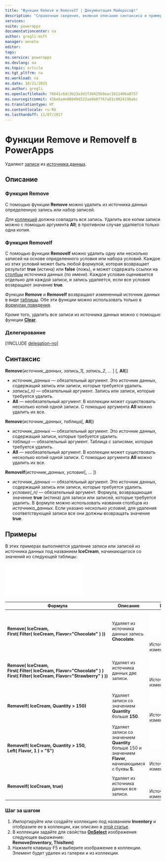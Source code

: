 ```yaml
---
title: "Функции Remove и RemoveIf | Документация Майкрософт"
description: "Справочные сведения, включая описание синтаксиса и примеры, относительно функций Remove и RemoveIf в PowerApps"
services: 
suite: powerapps
documentationcenter: na
author: gregli-msft
manager: anneta
editor: 
tags: 
ms.service: powerapps
ms.devlang: na
ms.topic: article
ms.tgt_pltfrm: na
ms.workload: na
ms.date: 10/21/2015
ms.author: gregli
ms.openlocfilehash: 76b41c6dc3b23a3d1f30425b9eac1011406a8757
ms.sourcegitcommit: 43be6a4e08849d522aabb6f767a81c092419babc
ms.translationtype: HT
ms.contentlocale: ru-RU
ms.lasthandoff: 11/07/2017
---
```

# <a name="remove-and-removeif-functions-in-powerapps"></a>Функции Remove и RemoveIf в PowerApps
Удаляют [записи](../working-with-tables.md#records) из [источника данных](../working-with-data-sources.md).

## <a name="description"></a>Описание
### <a name="remove-function"></a>Функция Remove
С помощью функции **Remove** можно удалить из источника данных определенную запись или набор записей.  

Для [коллекций](../working-with-data-sources.md#collections) должна совпадать вся запись. Удалить все копии записи можно с помощью аргумента **All**; в противном случае удаляется только одна копия.

### <a name="removeif-function"></a>Функция RemoveIf
С помощью функции **RemoveIf** можно удалить одну или несколько записей на основе определенного условия или набора условий. Каждое из этих условий может быть любой формулой, которая возвращает результат **true** (истина) или **false** (ложь), и может содержать ссылки на [столбцы](../working-with-tables.md#columns) источника данных (по имени). Каждое условие оценивается отдельно для каждой записи, и запись удаляется, если все условия возвращают значение **true**.

Функции **Remove** и **RemoveIf** возвращают измененный источник данных в виде [таблицы](../working-with-tables.md). Обе эти функции можно использовать только в [формулах поведения](../working-with-formulas-in-depth.md#behavior-formulas).

Кроме того, удалить все записи из источника данных можно с помощью функции **[Clear](function-clear-collect-clearcollect.md)**.

### <a name="delegation"></a>Делегирование
[!INCLUDE [delegation-no](../../includes/delegation-no.md)]

## <a name="syntax"></a>Синтаксис
**Remove**(*источник_данных*, *запись_1*[, *запись_2*, ... ] [, **All**])

* *источник_данных* — обязательный аргумент. Это источник данных, содержащий запись или записи, которые требуется удалить.
* *запись(_n)* — обязательный аргумент. Запись или записи, которые требуется удалить.
* **All** — необязательный аргумент. В коллекции может существовать несколько копий одной записи.  С помощью аргумента **All** можно удалить их все.

**Remove**(*источник_данных*, *таблица*[, **All**])

* *источник_данных* — обязательный аргумент. Это источник данных, содержащий записи, которые требуется удалить.
* *таблица* — обязательный аргумент. Таблица с записями, которые требуется удалить.
* **All** — необязательный аргумент. В коллекции может существовать несколько копий одной записи.  С помощью аргумента **All** можно удалить их все.

**RemoveIf**(*источник_данных*, *условие*[, ... ])

* *источник_данных* — обязательный аргумент. Это источник данных, содержащий запись или записи, которые требуется удалить.
* *условие(_n)* — обязательный аргумент. Формула, возвращающая значение **true** (истина) для записи или записей, которые требуется удалить.  В формуле можно использовать названия столбцов из *источника_данных*.  Если указано несколько *условий*, для удаления соответствующей записи все они должны возвращать значение **true**.

## <a name="examples"></a>Примеры
В этих примерах выполняется удаление записи или записей из источника данных под названием **IceCream**, начинающегося со значений из следующей таблицы:

![](media/function-remove-removeif/icecream.png)

| Формула | Описание | Возвращаемый результат |
| --- | --- | --- |
| **Remove(&nbsp;IceCream,<br>First(&nbsp;Filter(&nbsp;IceCream,&nbsp;Flavor="Chocolate"&nbsp;)&nbsp;))** |Удаляет из источника данных запись **Chocolate**. |<style> img { max-width: none } </style> ![](media/function-remove-removeif/icecream-no-chocolate.png)<br><br>Источник данных **IceCream** изменен. |
| **Remove(&nbsp;IceCream,<br>First(&nbsp;Filter(&nbsp;IceCream,&nbsp;Flavor="Chocolate"&nbsp;)&nbsp;) First(&nbsp;Filter(&nbsp;IceCream,&nbsp;Flavor="Strawberry"&nbsp;)&nbsp;))** |Удаляет из источника данных две записи. |![](media/function-remove-removeif/icecream-only-vanilla.png)<br><br>Источник данных **IceCream** изменен. |
| **RemoveIf(&nbsp;IceCream, Quantity&nbsp;>&nbsp;150)** |Удаляет записи со значением **Quantity** больше **150**. |![](media/function-remove-removeif/icecream-only-chocolate.png)<br><br>Источник данных **IceCream** изменен. |
| **RemoveIf(&nbsp;IceCream, Quantity&nbsp;>&nbsp;150, Left(&nbsp;Flavor,&nbsp;1&nbsp;) = "S")** |Удаляет записи со значением **Quantity** больше 150 и значением **Flavor**, начинающимся с буквы **S**. |![](media/function-remove-removeif/icecream-no-strawberry.png)<br><br><br>Источник данных **IceCream** изменен. |
| **RemoveIf(&nbsp;IceCream, true)** |Удаляет из источника данных все записи. |![](media/function-remove-removeif/icecream-empty.png)<br><br>Источник данных **IceCream** изменен. |

### <a name="step-by-step"></a>Шаг за шагом
1. Импортируйте или создайте коллекцию под названием **Inventory** и отобразите ее в коллекции, как описано в [этой статье](../show-images-text-gallery-sort-filter.md).
2. В коллекции задайте для свойства **[OnSelect](../controls/properties-core.md)** изображения следующее выражение:<br>**Remove(Inventory, ThisItem)**
3. Нажмите клавишу F5 и выберите изображение в коллекции.<br>Элемент будет удален из галереи и из коллекции.

